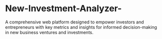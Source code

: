 # New-Investment-Analyzer-
A comprehensive web platform designed to empower investors and entrepreneurs with key metrics and insights for informed decision-making in new business ventures and investments.
